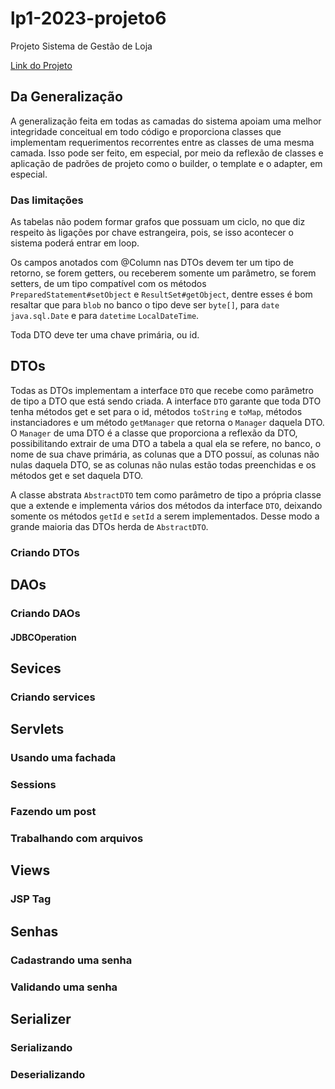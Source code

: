 # lp1-2023-projeto6
Projeto Sistema de Gestão de Loja

[Link do Projeto](https://docs.google.com/document/d/1Urhv-Eu5dYAaQM0Zrv1x5qulNvwfK7s5U7tJtbRb6ow/edit#heading=h.gjdgxs)
<!-- Acesse o nosso [documento](https://docs.google.com/document/d/1Urhv-Eu5dYAaQM0Zrv1x5qulNvwfK7s5U7tJtbRb6ow/edit?usp=sharing) -->

## Da Generalização

A generalização feita em todas as camadas do sistema apoiam uma melhor integridade conceitual em todo código e proporciona classes que implementam requerimentos recorrentes entre as classes de uma mesma camada. Isso pode ser feito, em especial, por meio da reflexão de classes e aplicação de padrões de projeto como o builder, o template e o adapter, em especial.

### Das limitações

As tabelas não podem formar grafos que possuam um ciclo, no que diz respeito às ligações por chave estrangeira, pois, se isso acontecer o sistema poderá entrar em loop.

Os campos anotados com @Column nas DTOs devem ter um tipo de retorno, se forem getters, ou receberem somente um parâmetro, se forem setters, de um tipo compatível com os métodos `PreparedStatement#setObject` e `ResultSet#getObject`, dentre esses é bom resaltar que para `blob` no banco o tipo deve ser `byte[]`, para `date` `java.sql.Date` e para `datetime` `LocalDateTime`.

Toda DTO deve ter uma chave primária, ou id.

## DTOs

Todas as DTOs implementam a interface `DTO` que recebe como parâmetro de tipo a DTO que está sendo criada. A interface `DTO` garante que toda DTO tenha métodos get e set para o id, métodos `toString` e `toMap`, métodos instanciadores e um método `getManager` que retorna o `Manager` daquela DTO. O `Manager` de uma DTO é a classe que proporciona a reflexão da DTO, possibilitando extrair de uma DTO a tabela a qual ela se refere, no banco, o nome de sua chave primária, as colunas que a DTO possuí, as colunas não nulas daquela DTO, se as colunas não nulas estão todas preenchidas e os métodos get e set daquela DTO.

A classe abstrata `AbstractDTO` tem como parâmetro de tipo a própria classe que a extende e implementa vários dos métodos da interface `DTO`, deixando somente os métodos `getId` e `setId` a serem implementados. Desse modo a grande maioria das DTOs herda de `AbstractDTO`.

### Criando DTOs

## DAOs

### Criando DAOs

#### JDBCOperation

## Sevices

### Criando services

## Servlets

### Usando uma fachada

### Sessions

### Fazendo um post

### Trabalhando com arquivos

## Views

### JSP Tag

## Senhas

### Cadastrando uma senha

### Validando uma senha

## Serializer

### Serializando

### Deserializando
